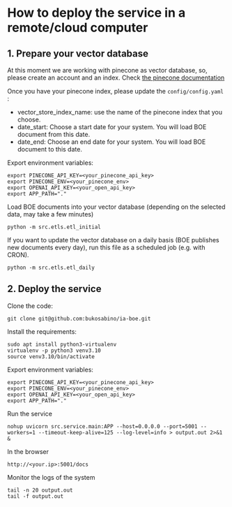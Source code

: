 # How to deploy the service in a remote/cloud computer

## 1. Prepare your vector database

At this moment we are working with pinecone as vector database, so, please create an account and an index. Check [the pinecone documentation](https://docs.pinecone.io/docs/overview)

Once you have your pinecone index, please update the `config/config.yaml` :

* vector_store_index_name: use the name of the pinecone index that you choose.
* date_start: Choose a start date for your system. You will load BOE document from this date.
* date_end: Choose an end date for your system. You will load BOE document to this date.

Export environment variables:

```
export PINECONE_API_KEY=<your_pinecone_api_key>
export PINECONE_ENV=<your_pinecone_env>
export OPENAI_API_KEY=<your_open_api_key>
export APP_PATH="."
```

Load BOE documents into your vector database (depending on the selected data, may take a few minutes)

```
python -m src.etls.etl_initial
```

If you want to update the vector database on a daily basis (BOE publishes new documents every day), run this file as a scheduled job (e.g. with CRON).

```
python -m src.etls.etl_daily
```

## 2. Deploy the service

Clone the code:

```
git clone git@github.com:bukosabino/ia-boe.git
```

Install the requirements:

```
sudo apt install python3-virtualenv
virtualenv -p python3 venv3.10
source venv3.10/bin/activate
```

Export environment variables:

```
export PINECONE_API_KEY=<your_pinecone_api_key>
export PINECONE_ENV=<your_pinecone_env>
export OPENAI_API_KEY=<your_open_api_key>
export APP_PATH="."
```

Run the service

```
nohup uvicorn src.service.main:APP --host=0.0.0.0 --port=5001 --workers=1 --timeout-keep-alive=125 --log-level=info > output.out 2>&1 &
```

In the browser

```
http://<your.ip>:5001/docs
```

Monitor the logs of the system

```
tail -n 20 output.out
tail -f output.out
```